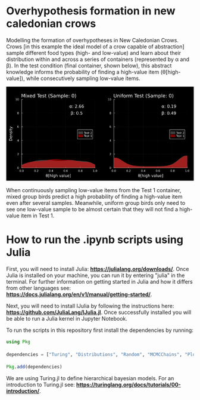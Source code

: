 # Overhypothesis formation in new caledonian crows
Modelling the formation of overhypotheses in New Caledonian Crows. Crows [in this example the ideal model of a crow capable of abstraction] sample different food types (high- and low-value) and learn about their distribution within and across a series of containers (represented by α and β). In the test condition (final container, shown below), this abstract knowledge informs the probability of finding a high-value item (θ[high-value]), while consecutively sampling low-value items.

![me](https://github.com/AlexHRuf/Overhypothesis-formation-in-new-caledonian-crows/blob/main/Models/Animations/theta_evolution_groups_tests.gif)

When continuously sampling low-value items from the Test 1 container, mixed group birds predict a high probability of finding a high-value item even after several samples. Meanwhile, uniform group birds only need to see one low-value sample to be almost certain that they will not find a high-value item in Test 1. 

# How to run the .ipynb scripts using Julia
First, you will need to install Julia: **https://julialang.org/downloads/**.
Once Julia is installed on your machine, you can run it by entering "julia" in the terminal. For further information on getting started in Julia and how it differs from other languages see: **https://docs.julialang.org/en/v1/manual/getting-started/**. 

Next, you will need to install IJulia by following the instructions here: **https://github.com/JuliaLang/IJulia.jl**.
Once successfully installed you will be able to run a Julia kernel in Jupyter Notebook.

To run the scripts in this repository first install the dependencies by running:
```julia
using Pkg

dependencies = ["Turing", "Distributions", "Random", "MCMCChains", "Plots", "StatsPlots", "Measures", "BSON"]

Pkg.add(dependencies)
```
We are using Turing.jl to define hierarchical bayesian models. For an introduction to Turing.jl see: **https://turinglang.org/docs/tutorials/00-introduction/**.
